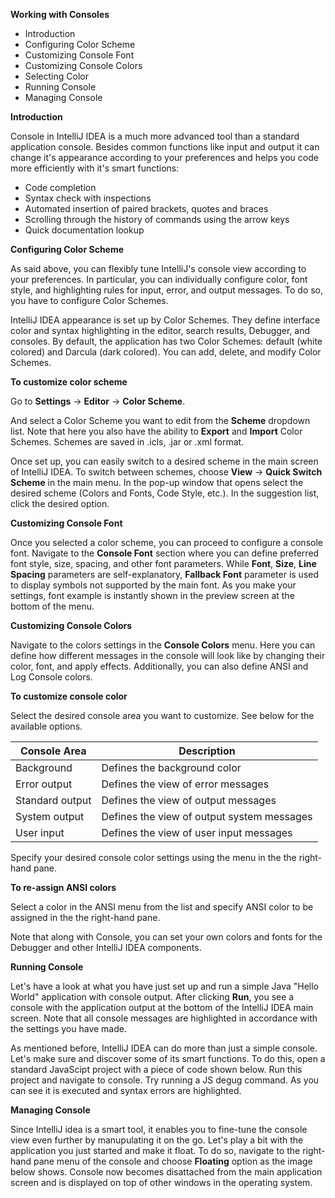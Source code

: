 **Working with Consoles**

 - Introduction
 - Configuring Color Scheme
 - Customizing Console Font 
 - Customizing Console Colors
 - Selecting Color
 - Running Console
 - Managing Console
 
 **Introduction**

Console in IntelliJ IDEA is a much more advanced tool than a standard application console. Besides common functions like input and output it can change it's appearance according to your preferences and helps you code more efficiently with it's smart functions:
    
 - Code completion 
 - Syntax check with inspections
 - Automated insertion of paired brackets, quotes and braces
 - Scrolling through the history of commands using the arrow keys 
 - Quick documentation lookup
 
 **Configuring Color Scheme**

As said above, you can flexibly tune IntelliJ's console view according to your preferences. In particular, you can individually configure color, font style, and highlighting rules for input, error, and output messages.  To do so, you have to configure Color Schemes.

IntelliJ IDEA appearance is set up by Color Schemes. They define interface color and syntax highlighting in the editor, search results, Debugger, and consoles. By default, the application has two Color Schemes: default (white colored) and Darcula (dark colored). You can add, delete, and modify Color Schemes.

**To customize color scheme**

Go to **Settings** -> **Editor** -> **Color Scheme**.

And select a Color Scheme you want to edit from the **Scheme** dropdown list. Note that here you also have the ability to **Export** and **Import** Color Schemes. Schemes are saved in .icls, .jar or .xml format.

Once set up, you can easily switch to a desired scheme in the main screen of IntelliJ IDEA. To switch between schemes, choose **View** -> **Quick Switch Scheme** in the main menu. In the pop-up window that opens select the desired scheme (Colors and Fonts, Code Style, etc.). In the suggestion list, click the desired option.

**Customizing Console Font** 
 
Once you selected a color scheme, you can proceed to configure a console font. Navigate to the **Console Font** section where you can define preferred font style, size, spacing, and other font parameters. While **Font**, **Size**, **Line Spacing** parameters are self-explanatory, **Fallback Font** parameter is used to display symbols not supported by the main font. As you make your settings, font example is instantly shown in the preview screen at the bottom of the menu.

**Customizing Console Colors** 

Navigate to the colors settings in the **Console Colors** menu. Here you can define how different messages in the console will look like by changing their color, font, and apply effects. Additionally, you can also define ANSI and Log Console colors.

**To customize console color**

Select the desired console area you want to customize. See below for the available options.

|Console Area|  Description|
|--|--|
| Background| Defines the background color |
| Error output | Defines the view of error messages |
| Standard output | Defines the view of output messages  |
| System output | Defines the view of output system messages |
| User input| Defines the view of user input messages |

Specify your desired console color settings using the menu in the the right-hand pane.

**To re-assign ANSI colors**

Select a color in the ANSI menu from the list and specify ANSI color to be assigned in the the right-hand pane.

Note that along with Console, you can set your own colors and fonts for the Debugger and other IntelliJ IDEA components.

**Running Console**

Let's have a look at what you have just set up and run a simple Java "Hello World" application with console output. After clicking **Run**, you see a console with the application output at the bottom of the IntelliJ IDEA main screen. Note that all console messages are highlighted in accordance with the settings you have made.

As mentioned before, IntelliJ IDEA can do more than just a simple console. Let's make sure and discover some of its smart functions. To do this, open a standard JavaScipt project with a piece of code shown below. Run this project and navigate to console. Try running a JS degug command. As you can see it is executed and syntax errors are highlighted.

**Managing Console**

Since IntelliJ idea is a smart tool, it enables you to fine-tune the console view even further by manupulating it on the go. Let's play a bit with the application you just started and make it float. To do so, navigate to the right-hand pane menu of the console and choose **Floating** option as the image below shows. Console now becomes disattached from the main application screen and is displayed on top of other windows in the operating system. 

